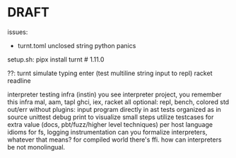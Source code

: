 # DRAFT

issues:
- turnt.toml unclosed string python panics

setup.sh:
pipx install turnt  # 1.11.0

??:
turnt simulate typing enter (test multiline string input to repl)
racket readline

interpreter testing infra (instin)
    you see interpreter project, you remember this infra
    mal, aam, tapl
    ghci, iex, racket
    all optional: repl, bench, colored std out/err
    without plugins:
        input program directly in ast
        tests organized as in source unittest
        debug print to visualize small steps
        utilize testcases for extra value (docs, pbt/fuzz/higher level techniques)
        per host language idioms for fs, logging instrumentation
    can you formalize interpreters, whatever that means?
    for compiled world there's ffi. how can interpreters be not monolingual.
